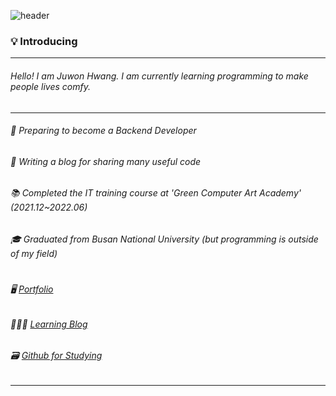 ![header](https://capsule-render.vercel.app/api?type=soft&color=auto&height=150&section=header&text=Hi%20there!☺️&fontSize=50)

### 💡 Introducing

---

###### Hello!  I am Juwon Hwang. I am currently learning programming to make people lives comfy.
---
###### 🌱 Preparing to become a Backend Developer
###### 📝 Writing a blog for sharing many useful code
###### 📚 Completed the IT training course at 'Green Computer Art Academy' (2021.12~2022.06)
###### 🎓 Graduated from Busan National University (but programming is outside of my field)  
#

######  🖥 [Portfolio](https://cautious-haze-540.notion.site/Juwon-Hwang-bdc980105c53418ba798c00fe4686c71)
######  👩🏻‍💻 [Learning Blog](https://blog.naver.com/fwangjuwon)
######  🗃 [Github for Studying](https://github.com/fwangjuwon)

---
